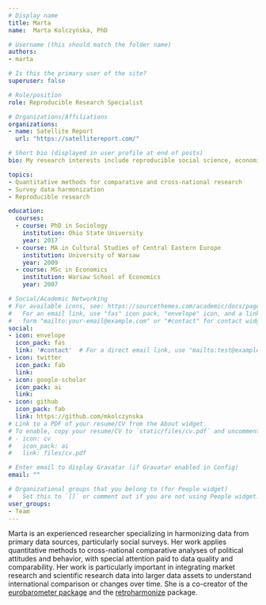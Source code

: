 ```yaml
---
# Display name
title: Marta
name:  Marta Kolczyńska, PhD

# Username (this should match the folder name)
authors:
- marta

# Is this the primary user of the site?
superuser: false

# Role/position
role: Reproducible Research Specialist

# Organizations/Affiliations
organizations:
- name: Satellite Report
  url: "https://satellitereport.com/"

# Short bio (displayed in user profile at end of posts)
bio: My research interests include reproducible social science, economics and finance.

topics:
- Quantitative methods for comparative and cross-national research
- Survey data harmonization
- Reproducible research

education:
  courses:
  - course: PhD in Sociology
    institution: Ohio State University
    year: 2017
  - course: MA in Cultural Studies of Central Eastern Europe
    institution: University of Warsaw
    year: 2009
  - course: MSc in Economics
    institution: Warsaw School of Economics
    year: 2007

# Social/Academic Networking
# For available icons, see: https://sourcethemes.com/academic/docs/page-builder/#icons
#   For an email link, use "fas" icon pack, "envelope" icon, and a link in the
#   form "mailto:your-email@example.com" or "#contact" for contact widget.
social:
- icon: envelope
  icon_pack: fas
  link: '#contact'  # For a direct email link, use "mailto:test@example.org".
- icon: twitter
  icon_pack: fab
  link: 
- icon: google-scholar
  icon_pack: ai
  link: 
- icon: github
  icon_pack: fab
  link: https://github.com/mkolczynska
# Link to a PDF of your resume/CV from the About widget.
# To enable, copy your resume/CV to `static/files/cv.pdf` and uncomment the lines below.
# - icon: cv
#   icon_pack: ai
#   link: files/cv.pdf

# Enter email to display Gravatar (if Gravatar enabled in Config)
email: ""

# Organizational groups that you belong to (for People widget)
#   Set this to `[]` or comment out if you are not using People widget.
user_groups:
- Team
---
```



Marta is an experienced researcher specializing in harmonizing data from primary data sources, particularly social surveys. Her work applies quantitative methods to cross-national comparative analyses of political attitudes and behavior, with special attention paid to data quality and comparability. Her work is particularly important in integrating market research and scientific research data into larger data assets to understand international comparison or changes over time. She is a co-creator of the [eurobarometer package](publication/eurobarometer_2020/) and the [retroharmonize](http://retroharmonize.satellitereport.com/) package.